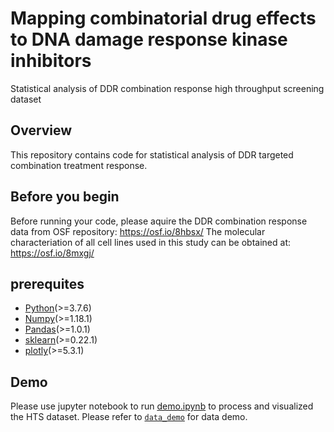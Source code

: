 # Mapping combinatorial drug effects to DNA damage response kinase inhibitors

Statistical analysis of DDR combination response high throughput screening dataset

## Overview

This repository contains code for statistical analysis of DDR targeted combination treatment response.

## Before you begin

Before running your code, please aquire the DDR combination response data from OSF repository: https://osf.io/8hbsx/
The molecular characteriation of all cell lines used in this study can be obtained at: https://osf.io/8mxgj/

## prerequites

* [Python](https://www.python.org/downloads/)(>=3.7.6)
* [Numpy](https://numpy.org/install/)(>=1.18.1)
* [Pandas](https://pypi.org/project/pandas/)(>=1.0.1)
* [sklearn](https://scikit-learn.org/stable/install.html)(>=0.22.1)
* [plotly](https://plotly.com/python/getting-started/#installation)(>=5.3.1)

## Demo

Please use jupyter notebook to run [demo.ipynb](https://github.com/GuanLab/DDR_combination_analysis/blob/main/demo.ipynb) to process and visualized the HTS dataset. Please refer to [`data_demo`](https://github.com/GuanLab/DDR_combination_analysis/tree/main/data_demo) for data demo. 



